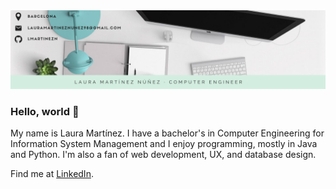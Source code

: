 <img src="https://github.com/lmartinezn/lmartinezn/blob/master/GithubBanner.png?raw=true">

### Hello, world 👋

My name is Laura Martínez. I have a bachelor's in Computer Engineering for Information System Management and I enjoy programming, mostly in Java and Python. I'm also a fan of web development, UX, and database design.

Find me at [LinkedIn](https://www.linkedin.com/in/lauramartineznunez/).

<!--
**lmartinezn/lmartinezn** is a ✨ _special_ ✨ repository because its `README.md` (this file) appears on your GitHub profile.

Here are some ideas to get you started:
### Hi there 👋

- 🔭 I’m currently working on ...
- 🌱 I’m currently learning ...
- 👯 I’m looking to collaborate on ...
- 🤔 I’m looking for help with ...
- 💬 Ask me about ...
- 📫 How to reach me: ...
- 😄 Pronouns: ...
- ⚡ Fun fact: ...
-->
